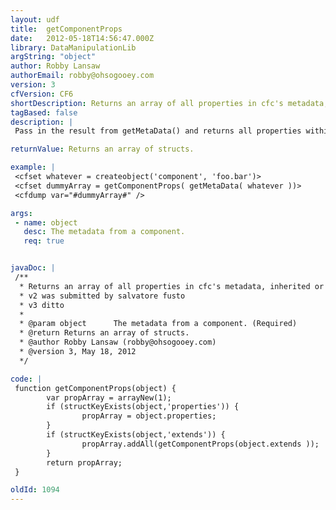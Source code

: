```yaml
---
layout: udf
title:  getComponentProps
date:   2012-05-18T14:56:47.000Z
library: DataManipulationLib
argString: "object"
author: Robby Lansaw
authorEmail: robby@ohsogooey.com
version: 3
cfVersion: CF6
shortDescription: Returns an array of all properties in cfc's metadata, inherited or not.
tagBased: false
description: |
 Pass in the result from getMetaData() and returns all properties within the cfc and those it extends. It is recursive. (I didn't find any true time difference and this seemed cleaner). This does not include the base 'component' tag in it's search. I couldn't see anyone putting properties there anyways. A special value will be added to each propery, foundIn, that represents which CFC a property was found in. This is useful in case both a child and parent CFC share the same property.

returnValue: Returns an array of structs.

example: |
 <cfset whatever = createobject('component', 'foo.bar')>
 <cfset dummyArray = getComponentProps( getMetaData( whatever ))>
 <cfdump var="#dummyArray#" />

args:
 - name: object
   desc: The metadata from a component.
   req: true


javaDoc: |
 /**
  * Returns an array of all properties in cfc's metadata, inherited or not.
  * v2 was submitted by salvatore fusto
  * v3 ditto
  * 
  * @param object      The metadata from a component. (Required)
  * @return Returns an array of structs. 
  * @author Robby Lansaw (robby@ohsogooey.com) 
  * @version 3, May 18, 2012 
  */

code: |
 function getComponentProps(object) {
        var propArray = arrayNew(1);
        if (structKeyExists(object,'properties')) {
                propArray = object.properties;
        }
        if (structKeyExists(object,'extends')) {
                propArray.addAll(getComponentProps(object.extends ));
        }
        return propArray;
 }

oldId: 1094
---
```


